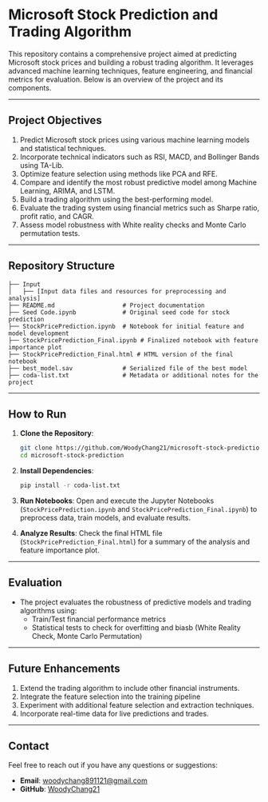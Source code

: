 # Microsoft Stock Prediction and Trading Algorithm

This repository contains a comprehensive project aimed at predicting Microsoft stock prices and building a robust trading algorithm. It leverages advanced machine learning techniques, feature engineering, and financial metrics for evaluation. Below is an overview of the project and its components.

---

## **Project Objectives**
1. Predict Microsoft stock prices using various machine learning models and statistical techniques.
2. Incorporate technical indicators such as RSI, MACD, and Bollinger Bands using TA-Lib.
3. Optimize feature selection using methods like PCA and RFE.
4. Compare and identify the most robust predictive model among Machine Learning, ARIMA, and LSTM.
5. Build a trading algorithm using the best-performing model.
6. Evaluate the trading system using financial metrics such as Sharpe ratio, profit ratio, and CAGR.
7. Assess model robustness with White reality checks and Monte Carlo permutation tests.

---

## **Repository Structure**
```
├── Input
│   ├── [Input data files and resources for preprocessing and analysis]
├── README.md                   # Project documentation
├── Seed Code.ipynb             # Original seed code for stock prediction
├── StockPricePrediction.ipynb  # Notebook for initial feature and model development
├── StockPricePrediction_Final.ipynb # Finalized notebook with feature importance plot
├── StockPricePrediction_Final.html # HTML version of the final notebook
├── best_model.sav              # Serialized file of the best model
├── coda-list.txt               # Metadata or additional notes for the project
```

---

## **How to Run**

1. **Clone the Repository**:
   ```bash
   git clone https://github.com/WoodyChang21/microsoft-stock-prediction.git
   cd microsoft-stock-prediction
   ```

2. **Install Dependencies**:
   ```bash
   pip install -r coda-list.txt
   ```

3. **Run Notebooks**:
   Open and execute the Jupyter Notebooks (`StockPricePrediction.ipynb` and `StockPricePrediction_Final.ipynb`) to preprocess data, train models, and evaluate results.

4. **Analyze Results**:
   Check the final HTML file (`StockPricePrediction_Final.html`) for a summary of the analysis and feature importance plot.

---

## **Evaluation**
- The project evaluates the robustness of predictive models and trading algorithms using:
  - Train/Test financial performance metrics
  - Statistical tests to check for overfitting and biasb (White Reality Check, Monte Carlo Permutation)

---

## **Future Enhancements**
1. Extend the trading algorithm to include other financial instruments.
2. Integrate the feature selection into the training pipeline
3. Experiment with additional feature selection and extraction techniques.
4. Incorporate real-time data for live predictions and trades.

---

## **Contact**
Feel free to reach out if you have any questions or suggestions:
- **Email**: woodychang891121@gmail.com
- **GitHub**: [WoodyChang21](https://github.com/WoodyChang21)

